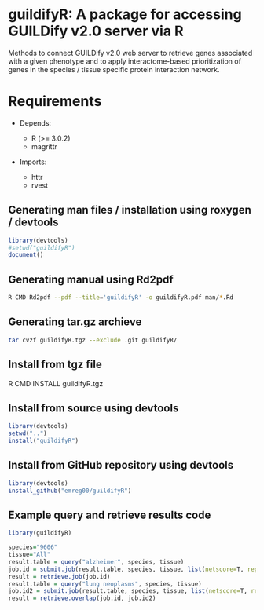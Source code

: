 # guildifyR: A package for accessing GUILDify v2.0 server via R
Methods to connect GUILDify v2.0 web server to
retrieve genes associated with a given phenotype and 
to apply interactome-based prioritization of genes in
the species / tissue specific protein interaction network.

# Requirements
- Depends:
    * R (>= 3.0.2)
    * magrittr

- Imports:
    * httr
    * rvest

## Generating man files / installation using roxygen / devtools
```R
library(devtools)
#setwd("guildifyR")
document()
```

## Generating manual using Rd2pdf
```bash
R CMD Rd2pdf --pdf --title='guildifyR' -o guildifyR.pdf man/*.Rd
```

## Generating tar.gz archieve
```bash
tar cvzf guildifyR.tgz --exclude .git guildifyR/
```

## Install from tgz file
R CMD INSTALL guildifyR.tgz

## Install from source using devtools
```R
library(devtools)
setwd("..")
install("guildifyR")
```

## Install from GitHub repository using devtools
```R
library(devtools)
install_github("emreg00/guildifyR") 
```

## Example query and retrieve results code
```R
library(guildifyR)

species="9606"
tissue="All"
result.table = query("alzheimer", species, tissue)
job.id = submit.job(result.table, species, tissue, list(netscore=T, repetitionSelector=3, iterationSelector=2))
result = retrieve.job(job.id)
result.table = query("lung neoplasms", species, tissue)
job.id2 = submit.job(result.table, species, tissue, list(netscore=T, repetitionSelector=3, iterationSelector=2))
result = retrieve.overlap(job.id, job.id2)
```

